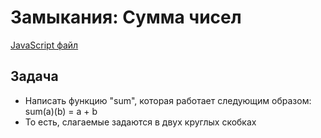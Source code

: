 # Замыкания: Сумма чисел

[JavaScript файл](main.js)

## Задача
- Написать функцию "sum", которая работает следующим образом: sum(a)(b) = a + b
- То есть, слагаемые задаются в двух круглых скобках